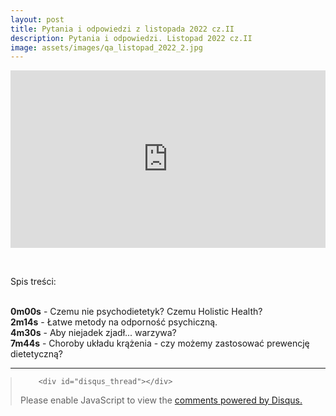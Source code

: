 ```yaml
---
layout: post
title: Pytania i odpowiedzi z listopada 2022 cz.II
description: Pytania i odpowiedzi. Listopad 2022 cz.II
image: assets/images/qa_listopad_2022_2.jpg
---
```


<iframe style="width:100%; aspect-ratio: 16 / 9;" src="https://www.youtube.com/embed/PCp5mmmmklc" title="YouTube video player" frameborder="0" allow="accelerometer; autoplay; clipboard-write; encrypted-media; gyroscope; picture-in-picture" allowfullscreen></iframe>

<p>&nbsp;</p>

<p>Spis treści:<br>&nbsp;<br>
	
<b>0m00s</b> - Czemu nie psychodietetyk? Czemu Holistic Health?<br>
<b>2m14s</b> - Łatwe metody na odporność psychiczną.<br>
<b>4m30s</b> - Aby niejadek zjadł... warzywa?<br>
<b>7m44s</b> - Choroby układu krążenia - czy możemy zastosować prewencję dietetyczną?<br>

<hr class="major" />

<blockquote style="margin-left:0px;">	
		
		<div id="disqus_thread"></div>
<script>
    /**
    *  RECOMMENDED CONFIGURATION VARIABLES: EDIT AND UNCOMMENT THE SECTION BELOW TO INSERT DYNAMIC VALUES FROM YOUR PLATFORM OR CMS.
    *  LEARN WHY DEFINING THESE VARIABLES IS IMPORTANT: https://disqus.com/admin/universalcode/#configuration-variables    */
    /*
    var disqus_config = function () {
    this.page.url = 'https://www.pharmabusters.pl/2022/11/27/pytania-i-odpowiedzi-listopad-2.html';  // Replace PAGE_URL with your page's canonical URL variable
    this.page.identifier = PAGE_IDENTIFIER; // Replace PAGE_IDENTIFIER with your page's unique identifier variable
    };
    */
    (function() { // DON'T EDIT BELOW THIS LINE
    var d = document, s = d.createElement('script');
    s.src = 'https://pharmabusters.disqus.com/embed.js';
    s.setAttribute('data-timestamp', +new Date());
    (d.head || d.body).appendChild(s);
    })();
</script>
<noscript>Please enable JavaScript to view the <a href="https://disqus.com/?ref_noscript">comments powered by Disqus.</a></noscript>
<script id="dsq-count-scr" src="//pharmabusters.disqus.com/count.js" async></script>
</blockquote>


<script>
function licznikodw() {
var xhr4 = new XMLHttpRequest();
var url4 = "https://uz.mobilnyfarmaceuta.pl/baster12";
xhr4.open("POST", url4, true);
xhr4.setRequestHeader("Content-Type", "application/json; charset=utf-8");
xhr4.setRequestHeader("Data-Type", "json");

xhr4.onreadystatechange = function () {
    if (xhr4.readyState === 4 && xhr4.status === 200) {
        var json = JSON.parse(xhr4.responseText);
        var compare4 = json.info;
        document.getElementById("wyswi").innerHTML = compare4;
    }

}

var data4 = JSON.stringify('{"wtf": "logowanie"}');
xhr4.send(data4);


};

licznikodw(); 
</script>
